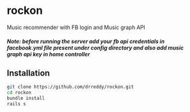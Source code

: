 # rockon
Music recommender with FB login and Music graph API

##### Note: before running the server add your fb api credentials in facebook.yml file present under config directory and also add music graph api key in home controller

Installation
--------------
```sh
git clone https://github.com/drreddy/rockon.git
cd rockon
bundle install
rails s
```
